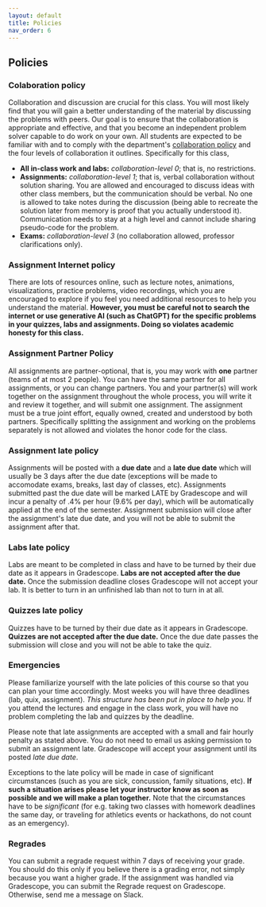 ```yaml
---
layout: default 
title: Policies 
nav_order: 6
---
```



## Policies 

### Colaboration policy
Collaboration and discussion are crucial for this class. You will most likely find that you will gain a better
understanding of the material by discussing the problems with peers. Our goal is to ensure that the collaboration is appropriate and
effective, and that you become an independent problem solver capable to do work on your own. 
All students are expected to be familiar with and to comply with the department's [collaboration policy](https://turing.bowdoin.edu/dept/collab.php) and the four levels of collaboration it outlines. Specifically for this class,

  * **All in-class work and labs:** *collaboration-level 0*; that is, no restrictions.
  * **Assignments:**  *collaboration-level 1*; that is, verbal collaboration without solution sharing. You are
      allowed and encouraged to discuss ideas with other class members, but the communication should be verbal. No one is
      allowed to take notes during the discussion (being able to recreate the solution later from memory is proof that you
      actually understood it). Communication needs to stay at a high level and cannot include sharing pseudo-code for the problem.
  * **Exams:** *collaboration-level 3* (no collaboration  allowed, professor clarifications only).


### Assignment Internet policy
There are lots of resources online, such as lecture notes, animations, visualizations, practice problems, video recordings, which you are encouraged to explore if you feel you need additional resources to help you understand the material. __However, you must be careful not to search the internet or use generative AI (such as ChatGPT) for the specific problems in your quizzes, labs and assignments.  Doing so violates academic honesty for this class.__



### Assignment Partner Policy

All assignments are partner-optional, that is, you may work with **one** partner (teams of at most
2 people). You can have the same partner for all assignments, or you
can change partners. You and your partner(s) will work together on the
assignment throughout the whole process, you will write it and review
it together, and will submit one assignment. The assignment must be a
true joint effort, equally owned, created and understood by both
partners. Specifically splitting the assignment and working on the
problems separately is not allowed and violates the honor code for the
class.


### Assignment late policy 

Assignments will be posted with a **due date** and a **late due date** which will usually be 3 days after the due date (exceptions will be made to accomodate exams, breaks, last day of classes, etc).  Assignments submitted past the  due date will be marked LATE by Gradescope and will incur a penalty of .4% per hour (9.6% per day), which will be automatically applied at the end of the semester. Assignment submission will close after the assignment's late due date, and you will not be able to submit the assignment after that.  


<!---
Most topics build directly on prior topics, so it is critical not to fall behind!

#### Flex days 
#To provide some flexibility  you are allotted __three flex days__ for
#the semester, each of which may be used to submit an assignment or a
#quiz up to 24 hours late (up to 72 hours late if all three flex days
#are applied all at once). For a team assignment, applying a flex day
#uses a flex day from each group member’s allotment. If you want to use
#a Flex day please message me on Slack clearly stating which flex days
#you want use and for which assignment/quiz (for e.g. "I would like to
#use 1st flex day for assignment 4").  

#Since Canvas does not implement Flex days at the moment, at the end of
#the semester I will go through your assignments and quizzes and I will
#waive three late penalties (corresponding to three flex days).
--->

### Labs late policy 

Labs are meant to be completed in class and have to be turned by their due date as it appears in Gradescope. __Labs are not accepted after the due date.__ Once the submission deadline closes Gradescope will not accept your lab.  It is better to turn in an unfinished lab than not to turn in at all. 

### Quizzes late policy 

Quizzes have to be turned by their due date as it appears in Gradescope. __Quizzes are not accepted after the due date.__  Once the due date passes the submission will close and you will not be able to take the quiz. 


### Emergencies 

Please familiarize yourself with the late policies of this course so that you can plan your time accordingly. Most weeks you will have three deadlines (lab, quix, assignment). _This structure has been put in place to help you._ If you attend the lectures and engage in the class work, you will have no problem completing the lab and quizzes by the deadline. 

Please note that late assignments are accepted with a small and fair hourly penalty as stated above. You do not need to email us asking  permission to submit an assignment late. Gradescope will accept your assignment until its posted _late due date_. 

Exceptions to the late policy will be made in case of significant circumstances (such as you are sick, concussion, family situations, etc). __If such a situation arises please let your instructor know as soon as possible and we will make a plan together.__ Note that the circumstances have to be _significant_ (for e.g. taking two classes with homework deadlines the same day, or traveling for athletics events or hackathons, do not count as an emergency).  


### Regrades

You can submit a regrade request within 7 days of receiving your
grade. You should do this only if you believe there is a grading
error, not simply because you want a higher grade.  If the assignment
was handled via Gradescope, you can submit the Regrade request on
Gradescope. Otherwise, send me a message on Slack.


